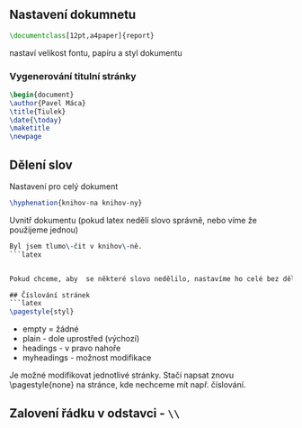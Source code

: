 ## Nastavení dokumnetu
```latex
\documentclass[12pt,a4paper]{report}
```

nastaví velikost fontu, papíru a styl dokumentu

### Vygenerování titulní stránky
```latex
\begin{document} 
\author{Pavel Máca}
\title{Tiulek}
\date{\today}
\maketitle
\newpage
```

## Dělení slov
Nastavení pro celý dokument
```latex
\hyphenation{knihov-na knihov-ny}
```

Uvnitř dokumentu (pokud latex nedělí slovo správně, nebo víme že použijeme jednou)
```latex
Byl jsem tlumo\-čit v knihov\-ně.
```latex


Pokud chceme, aby  se některé slovo nedělilo, nastavíme ho celé bez dělené v `\hyphenation`

## Číslování stránek
```latex
\pagestyle{styl}
```

- empty = žádné
- plain - dole uprostřed (výchozí)
- headings - v pravo nahoře
- myheadings - možnost modifikace

Je možné modifikovat jednotlivé stránky.
Stačí napsat znovu \pagestyle{none} na stránce, kde nechceme mít např. číslování.

## Zalovení řádku v odstavci - `\\`

